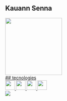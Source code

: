  ## Kauann Senna
 <div>
 <a href="https://github.com/Ksenn0>
 <img loading="lazy" height="180em" src="https://github-readme-stats.vercel.app/api/top-langs/?username=Ksenn0&layout=compact&langs_count=7&theme=dracula"/>
 <img loading="lazy" height="180em" src="https://github-readme-stats.vercel.app/api?  username=Ksenn0&show_icons=true&theme=dracula&include_all_commits=true&count_private=true"/>
 </div>
 ## tecnologies
<div>
   <img height=30 widith=30 src="https://cdn.jsdelivr.net/gh/devicons/devicon@latest/icons/html5/html5-original.svg" /> 
   <img height=30 widith=30 src="https://cdn.jsdelivr.net/gh/devicons/devicon@latest/icons/css3/css3-original.svg" />
   <img height=30 widith=30 src="https://cdn.jsdelivr.net/gh/devicons/devicon@latest/icons/python/python-original.svg" />
   <img height=30 widith=30 src="https://cdn.jsdelivr.net/gh/devicons/devicon@latest/icons/cplusplus/cplusplus-plain.svg" />
</div>
<picture>
  <source
    srcset="https://github-readme-stats.vercel.app/api?username=Ksenn0&show_icons=true&theme=dark"
    media="(prefers-color-scheme: dark)"
  />
  <source
    srcset="https://github-readme-stats.vercel.app/api?username=Ksenn0&show_icons=true"
    media="(prefers-color-scheme: light), (prefers-color-scheme: no-preference)"
  />
  <img src="https://github-readme-stats.vercel.app/api?username=Ksenn0&show_icons=true" />
</picture>
